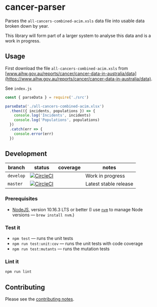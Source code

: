 # cancer-parser

Parses the `all-cancers-combined-acim.xsls` data file into usable data broken down by year.

This library will form part of a larger system to analyse this data and is a work in progress.

## Usage

First download the file `all-cancers-combined-acim.xsls` from [www.aihw.gov.au/reports/cancer/cancer-data-in-australia/data](https://www.aihw.gov.au/reports/cancer/cancer-data-in-australia/data).

See `index.js`

```js
const { parseData } = require('./src')

parseData('./all-cancers-combined-acim.xlsx')
  .then(({ incidents, populations }) => {
    console.log('Incidents', incidents)
    console.log('Populations', populations)
  })
  .catch(err => {
    console.error(err)
  })
```

## Development

<!-- prettier-ignore -->
| branch | status | coverage | notes |
| ------ | ------ | -------- | ----- |
| `develop` | [![CircleCI](https://circleci.com/gh/industrieco/cancer-parser/tree/develop.svg?style=svg)](https://circleci.com/gh/industrieco/cancer-parser/tree/develop) |  | Work in progress |
| `master` | [![CircleCI](https://circleci.com/gh/industrieco/cancer-parser/tree/master.svg?style=svg)](https://circleci.com/gh/industrieco/cancer-parser/tree/master) |  | Latest stable release |

### Prerequisites

- [NodeJS](htps://nodejs.org), version 10.16.3 LTS or better (I use [`nvm`](https://github.com/creationix/nvm) to manage Node versions — `brew install nvm`.)

### Test it

- `npm test` — runs the unit tests
- `npm run test:unit:cov` — runs the unit tests with code coverage
- `npm run test:mutants` — runs the mutation tests

### Lint it

```sh
npm run lint
```

## Contributing

Please see the [contributing notes](CONTRIBUTING.md).

